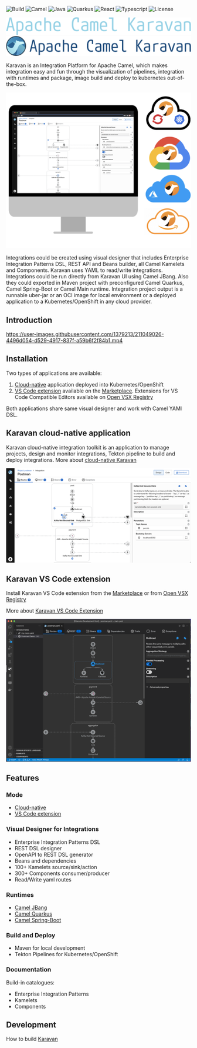![Build](https://img.shields.io/badge/Build_with-Fun-blue.svg?style=for-the-badge)
![Camel](https://img.shields.io/badge/-Camel-blue.svg?style=for-the-badge&)
![Java](https://img.shields.io/badge/-Java-blue.svg?style=for-the-badge&logo=java)
![Quarkus](https://img.shields.io/badge/-Quarkus-blue.svg?style=for-the-badge&logo=quarkus)
![React](https://img.shields.io/badge/-React-blue.svg?style=for-the-badge&logo=react)
![Typescript](https://img.shields.io/badge/-Typescript-blue.svg?style=for-the-badge&logo=typescript)
![License](https://img.shields.io/badge/License-Apache-blue.svg?style=for-the-badge&logo=apache)

![karavan-logo](images/karavan-logo-dark.png#gh-dark-mode-only)
![karavan-logo](images/karavan-logo-light.png#gh-light-mode-only)

Karavan is an Integration Platform for Apache Camel, which makes integration easy and fun through the visualization of pipelines, integration with runtimes and package, image build and deploy to kubernetes out-of-the-box.

![karavan-clouds](images/karavan-clouds.png)

Integrations could be created using visual designer that includes Enterprise Integration Patterns DSL, REST API and Beans builder, all Camel Kamelets and Components. Karavan uses YAML to read/write integrations. Integrations could be run directly from Karavan UI using Camel JBang. Also they could exported in Maven project with preconfigured Camel Quarkus, Camel Spring-Boot or Camel Main runtime. Integration project output is a runnable uber-jar or an OCI image for local environment or a deployed application to a Kubernetes/OpenShift in any cloud provider.

## Introduction

https://user-images.githubusercontent.com/1379213/211049026-4496d054-d529-4917-837f-a59b6f2f84b1.mp4


## Installation

Two types of applications are available: 
1. [Cloud-native](karavan-cloud/README.md) application deployed into Kubernetes/OpenShift 
2. [VS Code extension](karavan-vscode/README.md) available on the [Marketplace](https://marketplace.visualstudio.com/items?itemName=camel-karavan.karavan). Extensions for VS Code Compatible Editors available on [Open VSX Registry](https://open-vsx.org/extension/camel-karavan/karavan)

Both applications share same visual designer and work with Camel YAMl DSL.

## Karavan cloud-native application
Karavan cloud-native integration toolkit is an application to manage projects, design and monitor integrations, Tekton pipeline to build and deploy integrations. More about [cloud-native Karavan](karavan-cloud/README.md)

![karavan-ipaas-1](images/karavan-ipaas-1.png)


## Karavan VS Code extension
Install Karavan VS Code extension from the [Marketplace](https://marketplace.visualstudio.com/items?itemName=camel-karavan.karavan) or from [Open VSX Registry](https://open-vsx.org/extension/camel-karavan/karavan)

More about [Karavan VS Code Extension](karavan-vscode/README.md)

![karavan-vscode](images/karavan-vscode.png)


## Features
### Mode
* [Cloud-native](karavan-cloud/README.md)
* [VS Code extension](karavan-vscode/README.md)
### Visual Designer for Integrations
* Enterprise Integration Patterns DSL
* REST DSL designer
* OpenAPI to REST DSL generator
* Beans and dependencies
* 100+ Kamelets source/sink/action
* 300+ Components consumer/producer
* Read/Write yaml routes
### Runtimes
* [Camel JBang](https://camel.apache.org/manual/camel-jbang.html)
* [Camel Quarkus](https://camel.apache.org/camel-quarkus)
* [Camel Spring-Boot](https://camel.apache.org/camel-spring-boot)
### Build and Deploy
* Maven for local development
* Tekton Pipelines for Kubernetes/OpenShift
### Documentation
Build-in catalogues:
* Enterprise Integration Patterns
* Kamelets
* Components

## Development
How to build [Karavan](DEV.md)
